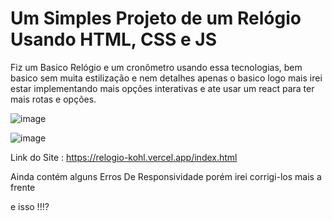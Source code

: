 # Um Simples Projeto de um Relógio Usando HTML, CSS e JS

Fiz um Basico Relógio e um cronômetro usando essa tecnologias, bem basico sem muita estilização e nem detalhes apenas o basico logo mais irei estar implementando mais opções interativas e ate usar um react para ter mais rotas e opções.

<img>![image](https://github.com/user-attachments/assets/02ef0f22-fa05-4496-9dd2-d959c40c7b39)

<img>![image](https://github.com/user-attachments/assets/453e7b56-0080-4f0e-a8a9-601c33b2a50f)

Link do Site : https://relogio-kohl.vercel.app/index.html

Ainda contém alguns Erros De Responsividade porém irei corrigi-los mais a frente

e isso !!!?
